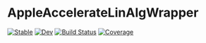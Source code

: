# AppleAccelerateLinAlgWrapper

[![Stable](https://img.shields.io/badge/docs-stable-blue.svg)](https://"chriselrod".github.io/AppleAccelerateLinAlgWrapper.jl/stable)
[![Dev](https://img.shields.io/badge/docs-dev-blue.svg)](https://"chriselrod".github.io/AppleAccelerateLinAlgWrapper.jl/dev)
[![Build Status](https://github.com/"chriselrod"/AppleAccelerateLinAlgWrapper.jl/workflows/CI/badge.svg)](https://github.com/"chriselrod"/AppleAccelerateLinAlgWrapper.jl/actions)
[![Coverage](https://codecov.io/gh/"chriselrod"/AppleAccelerateLinAlgWrapper.jl/branch/master/graph/badge.svg)](https://codecov.io/gh/"chriselrod"/AppleAccelerateLinAlgWrapper.jl)
